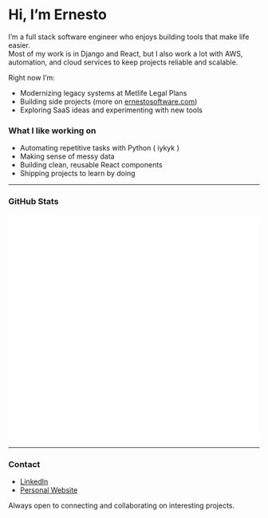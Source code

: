 # Hi, I’m Ernesto

I’m a full stack software engineer who enjoys building tools that make life easier.  
Most of my work is in Django and React, but I also work a lot with AWS, automation, and cloud services to keep projects reliable and scalable.  

Right now I’m:
- Modernizing legacy systems at Metlife Legal Plans  
- Building side projects (more on [ernestosoftware.com](https://ernestosoftware.com))  
- Exploring SaaS ideas and experimenting with new tools  

### What I like working on
- Automating repetitive tasks with Python ( iykyk )
- Making sense of messy data  
- Building clean, reusable React components  
- Shipping projects to learn by doing  

---

### GitHub Stats
![GitHub Stats](./metrics.svg)

---

### Contact
- [LinkedIn](https://www.linkedin.com/in/ernesto-martinez7)  
- [Personal Website](https://ernestosoftware.com/)  

Always open to connecting and collaborating on interesting projects.




